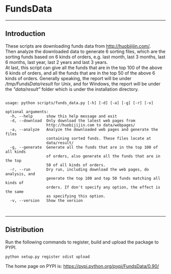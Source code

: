 # FundsData
----------------------------------------------------------
## Introduction
These scripts are downloading funds data from <http://huobijijin.com/>.  
Then analyze the downloaded data to generate 6 sorting files, which are the sorting funds based on 6 kinds of orders, e.g. last month, last 3 months, last 6 months, last year, last 2 years and last 3 years.  
At last, this script can give all the funds that are in the top 100 of the above 6 kinds of orders, and all the funds that are in the top 50 of the above 6 kinds of orders.
Generally speaking, the report will be under */tmp/FundsData/result* for Unix, and for Windows, the report will be under the *"data/result"* folder which is under the installation directory.  

<pre><code>
usage: python scripts/funds_data.py [-h] [-d] [-a] [-g] [-r] [-v]

optional arguments:
  -h, --help      show this help message and exit
  -d, --download  Only download the latest web pages from
                  http://huobijijin.com to data/webpages/<date>
  -a, --analyze   Analyze the downloaded web pages and generate the files
                  containing sorted funds. These files locate at
                  data/result/<sorting_<date>
  -g, --generate  Generate all the funds that are in the top 100 of all kinds
                  of orders, also generate all the funds that are in the top
                  50 of all kinds of orders.
  -r, --run       Dry run, including download the web pages, do analysis, and
                  generate the top 100 and top 50 funds matching all kinds of
                  orders. If don't specify any option, the effect is the same
                  as specifying this option.
  -v, --version   Show the version


</code></pre>

-----------------------------
## Distribution

Run the following commands to register, build and upload the package to PYPI.  

	python setup.py register sdist upload

The home page on PYPI is: <https://pypi.python.org/pypi/FundsData/0.90/>

